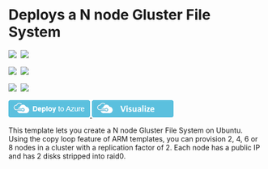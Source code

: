 # Deploys a N node Gluster File System

<IMG SRC="https://azurequickstartsservice.blob.core.windows.net/badges/gluster-file-system/PublicLastTestDate.svg" />&nbsp;
<IMG SRC="https://azurequickstartsservice.blob.core.windows.net/badges/gluster-file-system/PublicDeployment.svg" />&nbsp;

<IMG SRC="https://azurequickstartsservice.blob.core.windows.net/badges/gluster-file-system/FairfaxLastTestDate.svg" />&nbsp;
<IMG SRC="https://azurequickstartsservice.blob.core.windows.net/badges/gluster-file-system/FairfaxDeployment.svg" />&nbsp;

<IMG SRC="https://azurequickstartsservice.blob.core.windows.net/badges/gluster-file-system/BestPracticeResult.svg" />&nbsp;
<IMG SRC="https://azurequickstartsservice.blob.core.windows.net/badges/gluster-file-system/CredScanResult.svg" />&nbsp;

<a href="https://portal.azure.com/#create/Microsoft.Template/uri/https%3A%2F%2Fraw.githubusercontent.com%2FAzure%2Fazure-quickstart-templates%2Fmaster%2Fgluster-file-system%2Fazuredeploy.json" target="_blank">
    <img src="https://raw.githubusercontent.com/Azure/azure-quickstart-templates/master/1-CONTRIBUTION-GUIDE/images/deploytoazure.png"/>
</a>
<a href="http://armviz.io/#/?load=https%3A%2F%2Fraw.githubusercontent.com%2FAzure%2Fazure-quickstart-templates%2Fmaster%2Fgluster-file-system%2Fazuredeploy.json" target="_blank">
  <img src="https://raw.githubusercontent.com/Azure/azure-quickstart-templates/master/1-CONTRIBUTION-GUIDE/images/visualizebutton.png"/>
</a>

This template lets you create a N node Gluster File System on Ubuntu. Using the copy loop feature of ARM templates, you can provision 2, 4, 6 or 8 nodes in a cluster with a replication factor of 2. Each node has a public IP and has 2 disks stripped into raid0.

